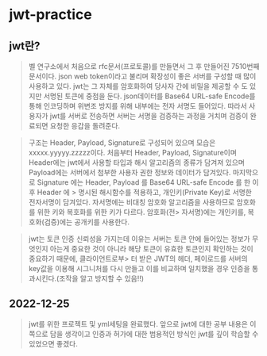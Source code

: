 # jwt-practice

## jwt란?
> 벨 연구소에서 처음으로 rfc문서(프로토콜)를 만들면서 그 후 만들어진 7510번째 문서이다. json web token이라고 불리며 확장성이 좋은 서버를 구성할 때 많이 사용하고 있다.
> jwt는 그 자체를 암호화하여 당사자 간에 비밀을 제공할 수 도 있지만 서명된 토큰에 중점을 둔다. json데이터를 Base64 URL-safe Encode를 통해 인코딩하며 위변조 방지를 위해
> 내부에는 전자 서명도 들어있다. 따라서 사용자가 jwt를 서버로 전송하면 서버는 서명을 검증하는 과정을 거치며 검증이 완료되면 요청한 응갑을 돌려준다.

> 구조는 Header, Payload, Signature로 구성되어 있으며 모습은 xxxxx.yyyyy.zzzzz이다. 처음부터 Header, Payload, Signature이며 Header에는 jwt에서 사용할 타입과 해시 알고리즘의
> 종류가 담겨져 있으며 Payload에는 서버에서 첨부한 사용자 권한 정보와 데이터가 담겨있다. 마지막으로 Signature 에는 Header, Payload 를 Base64 URL-safe Encode 를 한 이후 Header 에 > 명시된 해시함수를 적용하고, 개인키(Private Key)로 서명한 전자서명이 담겨있다. 자서명에는 비대칭 암호화 알고리즘을 사용하므로 암호화를 위한 키와 복호화를 위한 키가 다르다. 암호화(전> 자서명)에는 개인키를, 복호화(검증)에는 공개키를 사용한다.

>jwt는 토큰 인증 신뢰성을 가지는데 이유는 서버는 토큰 안에 들어있는 정보가 무엇인지 아는게 중요한 것이 아니라 해당 토큰이 유효한 토큰인지 확인하는 것이 중요하기 때문에, 클라이언트로부> 터 받은 JWT의 헤더, 페이로드를 서버의 key값을 이용해 시그니처를 다시 만들고 이를 비교하며 일치했을 경우 인증을 통과시킨다.(조작을 알고 방지할 수 있음!!)

## 2022-12-25
> jwt를 위한 프로젝트 및 yml세팅을 완료했다. 앞으로 jwt에 대한 공부 내용은 이쪽으로 담을 생각이고 인증과 허가에 대한 범용적인 방식인 jwt를 깊이 학습할 수 있었으면 좋겠다.
